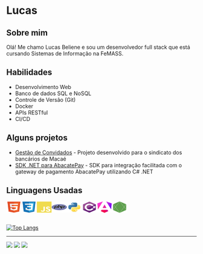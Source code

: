 # Lucas

## Sobre mim
Olá! Me chamo Lucas Beliene e sou um desenvolvedor full stack que está cursando Sistemas de Informação na FeMASS.

## Habilidades
- Desenvolvimento Web
- Banco de dados SQL e NoSQL
- Controle de Versão (Git)
- Docker
- APIs RESTful
- CI/CD

## Alguns projetos
- [Gestão de Convidados](https://github.com/lbarantes/gestao-de-convidados) - Projeto desenvolvido para o sindicato dos bancários de Macaé
- [SDK .NET para AbacatePay](https://github.com/lbarantes/abacatepay-dotnet-sdk) - SDK para integração facilitada com o gateway de pagamento AbacatePay utilizando C# .NET

## Linguagens Usadas
<div style="display: flex">
    <img align="center" alt="Beliene-HTML" title="Utilizada profissionalmente" height="30" width="40" src="https://raw.githubusercontent.com/devicons/devicon/master/icons/html5/html5-original.svg">
    <img align="center" alt="Beliene-CSS" title="Utilizada profissionalmente" height="30" width="40" src="https://raw.githubusercontent.com/devicons/devicon/master/icons/css3/css3-original.svg">
    <img align="center" alt="Beliene-Js" title="Utilizada profissionalmente" height="30" width="40" src="https://raw.githubusercontent.com/devicons/devicon/master/icons/javascript/javascript-plain.svg">
    <img align="center" alt="Beliene-PHP" title="Utilizada profissionalmente" height="30" width="40" src="https://raw.githubusercontent.com/devicons/devicon/master/icons/php/php-original.svg">
    <img align="center" alt="Beliene-Python" title="Utilizada profissionalmente" height="30" width="40" src="https://raw.githubusercontent.com/devicons/devicon/master/icons/python/python-original.svg">
    <img align="center" alt="Beliene-Csharp" title="Utilizada para projetos pessoais" height="30" width="40" src="https://raw.githubusercontent.com/devicons/devicon/master/icons/csharp/csharp-original.svg">
    <img align="center" alt="Beliene-Angular" title="Utilizada para projetos pessoais" height="30" width="40" src="https://raw.githubusercontent.com/devicons/devicon/master/icons/angular/angular-original.svg">
    <img align="center" alt="Beliene-Node" title="Utilizada para projetos pessoais" height="30" width="40" src="https://raw.githubusercontent.com/devicons/devicon/master/icons/nodejs/nodejs-plain.svg">
</div>
<br>

[![Top Langs](https://github-readme-stats.vercel.app/api/top-langs/?username=lbarantes&layout=compact&theme=dark)](https://github.com/lbarantes)

<hr>

<div> 
  <a href="https://instagram.com/lcsbeliene/" target="_blank"><img src="https://img.shields.io/badge/-Instagram-%23E4405F?style=for-the-badge&logo=instagram&logoColor=white" target="_blank"></a>
  <a href = "mailto:lucasbeliene@gmail.com"><img src="https://img.shields.io/badge/-Gmail-%23333?style=for-the-badge&logo=gmail&logoColor=white" target="_blank"></a>
  <a href="https://www.linkedin.com/in/lucasbeliene" target="_blank"><img src="https://img.shields.io/badge/-LinkedIn-%230077B5?style=for-the-badge&logo=linkedin&logoColor=white" target="_blank"></a> 
</div>

